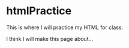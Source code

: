 # htmlPractice
This is where I will practice my HTML for class.

I think I will make this page about...